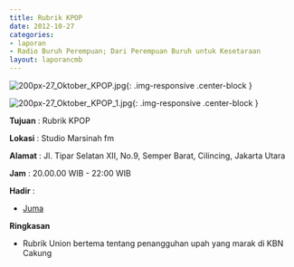 ```yaml
---
title: Rubrik KPOP 
date: 2012-10-27
categories:
- laporan
- Radio Buruh Perempuan; Dari Perempuan Buruh untuk Kesetaraan
layout: laporancmb
---
```



![200px-27_Oktober_KPOP.jpg](/uploads/200px-27_Oktober_KPOP.jpg){: .img-responsive .center-block }

![200px-27_Oktober_KPOP_1.jpg](/uploads/200px-27_Oktober_KPOP_1.jpg){: .img-responsive .center-block }


**Tujuan** : Rubrik KPOP 

**Lokasi** : Studio Marsinah fm 

**Alamat** : Jl. Tipar Selatan XII, No.9, Semper Barat, Cilincing, Jakarta Utara 

**Jam** : 20.00.00 WIB - 22:00 WIB 

**Hadir** :
* [Juma](http://wiki.ciptamedia.org/wiki/Juma)

**Ringkasan**  
* Rubrik Union bertema tentang penangguhan upah yang marak di KBN Cakung
